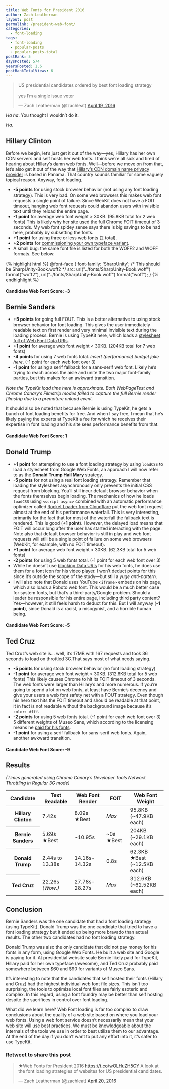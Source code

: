 ```yaml
---
title: Web Fonts for President 2016
author: Zach Leatherman
layout: post
permalink: /president-web-font/
categories:
  - font-loading
tags:
  - font-loading
  - popular-posts
  - popular-posts-total
postRank: 5
daysPosted: 574
yearsPosted: 1.6
postRankTotalViews: 6
---
```


<blockquote class="twitter-tweet" data-lang="en"><p lang="en" dir="ltr">US presidential candidates ordered by best font loading strategy<br><br>yes I’m a single issue voter</p>&mdash; Zach Leatherman (@zachleat) <a href="https://twitter.com/zachleat/status/722480571390107648">April 19, 2016</a></blockquote>

_Ha ha_. You thought I wouldn’t do it.

_Ha._

## Hillary Clinton

Before we begin, let’s just get it out of the way—yes, Hillary has her own CDN servers and self hosts her web fonts. I think we’re all sick and tired of hearing about Hillary’s damn web fonts. Well—before we move on from that, let’s also get it out of the way that [Hillary’s CDN domain name privacy provider](https://www.whoisxmlapi.com/#whoisserver/WhoisService?domainName=hrc.onl&target=raw&domainName=hrc.onl&outputFormat=xml) is based in Panama. That country sounds familiar for some vaguely topical reason. Anyway, font loading.

* **-5 points** for using stock browser behavior (not using any font loading strategy). This is very bad. On some web browsers this makes web font requests a single point of failure. Since WebKit does not have a FOIT timeout, hanging web font requests could abandon users with invisible text until they reload the entire page.
* **-1 point** for average web font weight &gt; 30KB. (95.8KB total for 2 web fonts) This is likely why her site used the full Chrome FOIT timeout of 3 seconds. My web font spidey sense says there is big savings to be had here, probably by subsetting the fonts.
* **+1 point** for using three or less web fonts (2 total).
* **+2 points** for [commissioning your own typeface variant](https://medium.com/@pinwale/more-on-hillary-clinton-s-custom-typeface-called-unity-7e601dc050f8).
* A small bug: the same font file is listed for both the WOFF2 and WOFF formats. See below:

{% highlight html %}
@font-face {
  font-family: 'SharpUnity';
  /* This should be SharpUnity-Book.woff2 */
  src: url("../fonts/SharpUnity-Book.woff") format("woff2"),
       url("../fonts/SharpUnity-Book.woff") format("woff");
}
{% endhighlight %}

#### Candidate Web Font Score: -3

## Bernie Sanders

* **+5 points** for going full FOUT. This is a better alternative to using stock browser behavior for font loading. This gives the user immediately readable text on first render and very minimal invisible text during the loading process. Bernie is using TypeKit here, which loads a [stylesheet full of Web Font Data URIs](https://www.filamentgroup.com/lab/font-loading.html).
* **+1 point** for average web font weight &lt; 30KB. (204KB total for 7 web fonts) 
* **-4 points** for using 7 web fonts total. _Insert (performance) budget joke here_. (-1 point for each web font over 3)
* **-1 point** for using a serif fallback for a sans-serif web font. Likely he’s trying to reach across the aisle and unite the two major font-family parties, but this makes for an awkward transition.

_Note the TypeKit load time here is approximate. Both WebPageTest and Chrome Canary’s Filmstrip modes failed to capture the full Bernie render filmstrip due to a premature onload event._

It should also be noted that because Bernie is using TypeKit, he gets a bunch of font loading benefits for free. And when I say free, I mean that he’s likely paying the experts at TypeKit a fee for which he receives their expertise in font loading and his site sees performance benefits from that.

#### Candidate Web Font Score: 1

## Donald Trump

* **+1 point** for attempting to use a font loading strategy by using `loadCSS` to load a stylesheet from Google Web Fonts, an approach I will now refer to as the **Donald Trump Hail Mary** strategy.
* **-5 points** for not using a real font loading strategy. Remember that loading the stylesheet asynchronously only prevents the initial CSS request from blocking. You’ll still incur default browser behavior when the fonts themselves begin loading. The mechanics of how he loads `loadCSS` using `<script async>` combined with an automatic performance optimizer called [Rocket Loader from Cloudflare](https://www.cloudflare.com/features-optimizer/) put the web font request almost at the end of his performance waterfall. This is very interesting, primarily for the fact that for most of the waterfall the fallback text is rendered. This is good (**+1 point**). However, the delayed load means that FOIT will occur long after the user has started interacting with the page. Note also that default browser behavior is still in play and web font requests will still be a single point of failure on some web browsers (WebKit, for example, with no FOIT timeout).
* **+1 point** for average web font weight &lt; 30KB. (62.3KB total for 5 web fonts)
* **-2 points** for using 5 web fonts total. (-1 point for each web font over 3)
* While he doesn’t use [blocking Data URIs](/web/web-font-data-uris/) for his web fonts, he does use them for a font icon for his video player. I won’t deduct points for this since it’s outside the scope of the study—but still a *yuge anti-pattern*.
* I will also note that Donald uses YouTube `<iframe>` embeds on his page, which also loads a Roboto web font. This would be a much better case for system fonts, but that’s a third-party/Google problem. Should a leader be responsible for his entire page, including third party content? Yes—however, it still feels harsh to deduct for this. But I will anyway (**-1 point**), since Donald is a racist, a misogynist, and a horrible human being.

#### Candidate Web Font Score: -5

## Ted Cruz

Ted Cruz’s web site is… well, it’s 17MB with 167 requests and took 36 seconds to load on throttled 3G.That says most of what needs saying.

* **-5 points** for using stock browser behavior (no font loading strategy)
* **-1 point** for average web font weight &gt; 30KB. (312.6KB total for 5 web fonts) This likely causes Chrome to hit its FOIT timeout of 3 seconds. The web fonts were larger than Hillary’s and more numerous. If you’re going to spend a lot on web fonts, at least have Bernie’s decency and give your users a web font safety net with a FOUT strategy. Even though his hero text hits the FOIT timeout and should be readable at that point, it in fact is not readable without the background image because it’s `color: #fff`.
* **-2 points** for using 5 web fonts total. (-1 point for each web font over 3) 5 different weights of Museo Sans, which according to the licensing means he [paid for his fonts](http://www.fontspring.com/fonts/exljbris/museo-sans).
* **-1 point** for using a serif fallback for sans-serif web fonts. Again, another awkward transition.

#### Candidate Web Font Score: -9

## Results

*(Times generated using Chrome Canary’s Developer Tools Network Throttling in Regular 3G mode)*

<table id="results">
	<thead>
		<tr>
			<th>Candidate</th>
			<th>Text Readable</th>
			<th>Web Font Render</th>
			<th>FOIT</th>
			<th>Web Font Weight</th>
		</tr>
	</thead>
	<tbody>
		<tr>
			<th>Hillary Clinton</th>
			<td>7.42s</td>
			<td><div class="better">8.09s <span aria-hidden="true">★</span><span class="a11y-only">Best</span></div></td>
			<td><em>Max</em></td>
			<td><div>95.8KB</div> (~47.9KB each)</td>
		</tr>
		<tr>
			<th>Bernie Sanders</th>
			<td><div class="better">5.69s <span aria-hidden="true">★</span><span class="a11y-only">Best</span></div></td>
			<td>~10.95s</td>
			<td><div class="better">~0s <span aria-hidden="true">★</span><span class="a11y-only">Best</span></div></td>
			<td><div>204KB</div> (~29.1KB each)</td>
		</tr>
		<tr>
			<th>Donald Trump</th>
			<td>2.44s to 13.38s</td>
			<td>14.16s-14.32s</td>
			<td>0.8s</td>
			<td><div class="better">62.3KB <span aria-hidden="true">★</span><span class="a11y-only">Best</span></div>(~12.5KB each)</td>
		</tr>
		<tr>
			<th>Ted Cruz</th>
			<td>22.26s <div><em>(Wow.)</em></div></td>
			<td>27.78s-28.27s</td>
			<td><em>Max</em></td>
			<td><div>312.6KB</div>(~62.52KB each)</td>
		</tr>
	</tbody>
</table>

## Conclusion

Bernie Sanders was the one candidate that had a font loading strategy (using TypeKit). Donald Trump was the one candidate that tried to have a font loading strategy but it ended up being more bravado than actual results. The other two candidates had no font loading strategy.

Donald Trump was also the only candidate that did not pay money for his fonts in any form, using Google Web Fonts. He built a web site and Google is paying for it. At presidential website scale Bernie likely paid for TypeKit, Hillary paid for her own typeface (awesome), and Ted Cruz probably paid somewhere between $60 and $90 for variants of Museo Sans.

It’s interesting to note that the candidates that self hosted their fonts (Hillary and Cruz) had the highest individual web font file sizes. This isn’t too surprising, the tools to optimize local font files are fairly esoteric and complex. In this regard, using a font foundry may be better than self hosting despite the sacrifices in control over font loading.

What did we learn here? Web Font loading is far too complex to draw conclusions about the quality of a web site based on where you load your web fonts. Using a web font service doesn’t necessarily mean that your web site will use best practices. We must be knowledgeable about the internals of the tools we use in order to best utilize them to our advantage. At the end of the day if you don’t want to put any effort into it, it’s safer to use TypeKit.

<div class="retweettoshare">
	<h3 class="retweettoshare_title">Retweet to share this post</h3>
	<div class="retweettoshare_widget">
		<blockquote class="twitter-tweet" data-conversation="none" data-lang="en"><p lang="en" dir="ltr">★Web Fonts for President 2016 <a href="https://t.co/wOLHuZH5CY">https://t.co/wOLHuZH5CY</a> A look at the font loading strategies of websites for US presidential candidates.</p>&mdash; Zach Leatherman (@zachleat) <a href="https://twitter.com/zachleat/status/722860263750258688">April 20, 2016</a></blockquote>
	</div>
</div>
